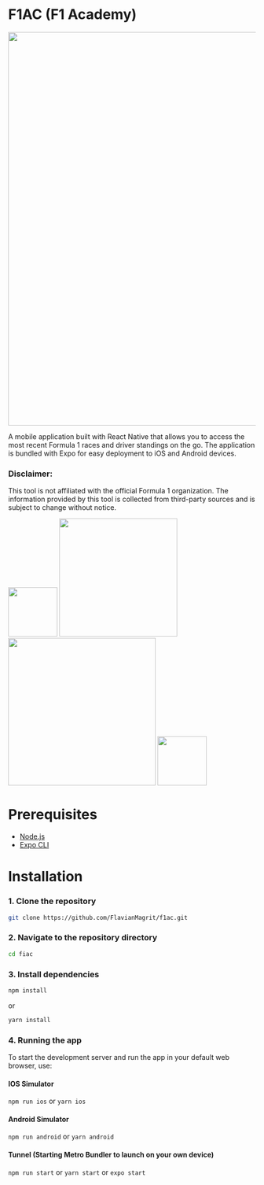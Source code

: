 # F1AC (F1 Academy)

<div>
    <img src="https://imgs.search.brave.com/uNGNB8a54xYnpwFkONHM5JoFwdUa0TzBfhjeN938sRU/rs:fit:1200:605:1/g:ce/aHR0cHM6Ly93d3cu/dGhlZGVzaWduZnJv/bnRpZXIuY29tL3dw/LWNvbnRlbnQvdXBs/b2Fkcy8yMDE5LzA1/L2YxLWxvZ28tYmln/LnBuZw" width="800"> 
</div>

A mobile application built with React Native that allows you to access the most recent Formula 1 races and driver 
standings on the go. The application is bundled with Expo for easy deployment to iOS and Android devices.

### Disclaimer: 
This tool is not affiliated with the official Formula 1 organization. The information provided by this tool is collected 
from third-party sources and is subject to change without notice.

<div>
    <img src="https://imgs.search.brave.com/jiJWDEnQzDYEqGqqSl1X1GSpkkGztvuNVhSk6fcNoxM/rs:fit:768:890:1/g:ce/aHR0cHM6Ly93d3cu/b251LnJvL3dwL3dw/LWNvbnRlbnQvdXBs/b2Fkcy8yMDIwLzAz/L3JlYWN0LW5hdGl2/ZS1sb2dvLTc2OHg4/OTAucG5n" width="100"> 
    <img src="https://imgs.search.brave.com/_1CmIvzib3f4Hg4xR0v7RnjUmea20_XpuKi8EgJMZTA/rs:fit:500:300:1/g:ce/aHR0cHM6Ly9kZXNh/cnJvbGxvd2ViLmNv/bS9zdG9yYWdlL3Rh/Z19pbWFnZXMvYWN0/dWFsL2NDS0h0Nnh2/Zm9xdjAwTkhYcUJL/OW1lQ2F0SkhlYUdX/MVNYbVRpc0IucG5n" width="240"> 
    <img src="https://imgs.search.brave.com/732iDiW8te3sPP1Fa9oBRFHs0KdnKAXkaTL6Jf00Ess/rs:fit:1200:433:1/g:ce/aHR0cHM6Ly9taXJv/Lm1lZGl1bS5jb20v/bWF4LzEyMDAvMSpY/ZHp6VEtrQWtZS09Z/MElUMWRhR0xnLnBu/Zw" width="300"> 
    <img src="https://imgs.search.brave.com/V3Wq6sZmdW0sSW9QiSamx70WlsSUVOlXzIZ4kCBXxcw/rs:fit:1200:1200:1/g:ce/aHR0cHM6Ly9jZG4u/ZnJlZWJpZXN1cHBs/eS5jb20vbG9nb3Mv/bGFyZ2UvMngvcmVh/Y3QtbmF0aXZlLWZp/cmViYXNlLTEtbG9n/by1wbmctdHJhbnNw/YXJlbnQucG5n" width="100"> 
</div>

# Prerequisites
- [Node.js](https://nodejs.org/en/)
- [Expo CLI](https://docs.expo.dev/get-started/installation/)



# Installation

### 1. Clone the repository
```bash
git clone https://github.com/FlavianMagrit/f1ac.git
```

### 2. Navigate to the repository directory
```bash
cd fiac
```
### 3. Install dependencies
 
```bash 
npm install
``` 
or 
```bash 
yarn install
```

### 4. Running the app
To start the development server and run the app in your default web browser, use:

#### IOS Simulator 
`npm run ios` or `yarn ios`

#### Android Simulator
`npm run android` or `yarn android`

#### Tunnel (Starting Metro Bundler to launch on your own device)
`npm run start` or `yarn start` or `expo start`
